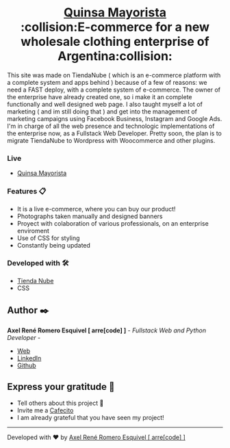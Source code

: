 <h1 align="center" style="border-bottom: none">
    <b>
        <a href="https://www.quinsamayorista.com">Quinsa Mayorista</a><br>
    </b>
 :collision:E-commerce for a new wholesale clothing enterprise of Argentina:collision:<br>

</h1>

This site was made on TiendaNube ( which is an e-commerce platform with a complete system and apps behind ) because of a few of reasons: we need a FAST deploy, with a complete system of e-commerce. The owner of the enterprise have already created one, so i make it an complete functionally and well designed web page. I also taught myself a lot of marketing ( and im still doing that ) and get into the management of marketing campaigns using Facebook Business, Instagram and Google Ads. I'm in charge of all the web presence and technologic implementations of the enterprise now, as a Fullstack Web Developer. Pretty soon, the plan is to migrate TiendaNube to Wordpress with Woocommerce and other plugins.

### Live  
* [Quinsa Mayorista](https://www.quinsamayorista.com)

### Features 📋
* It is a live e-commerce, where you can buy our product!
* Photographs taken manually and designed banners
* Proyect with colaboration of various professionals, on an enterprise enviroment
* Use of CSS for styling
* Constantly being updated

### Developed with 🛠️

* [Tienda Nube](https://www.tiendanube.com/)
* CSS

## Author ✒️

**Axel René Romero Esquivel [ arre[code] ]** - *Fullstack Web and Python Developer* - 

* [Web](https://www.arrecode.com) 
* [LinkedIn](https://www.linkedin.com/in/arrecode/)
* [Github](https://github.com/axelromero99)

## Express your gratitude 🎁

* Tell others about this project 📢
* Invite me a [Cafecito](https://cafecito.app/arrecode)
* I am already grateful that you have seen my project!


---
Developed with ❤️ by [Axel René Romero Esquivel [ arre[code] ]](https:www.arrecode.com) 
